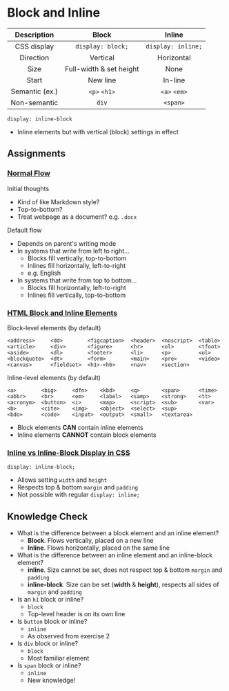 # Block and Inline

<!--
| Element type |   CSS `display`    |  Start   |
| :----------: | :----------------: | :------: |
|    Block     | `display: block;`  | New line |
|   In-line    | `display: inline;` | In line  |
-->

|  Description   |          Block          |       Inline       |
| :------------: | :---------------------: | :----------------: |
|  CSS display   |    `display: block;`    | `display: inline;` |
|   Direction    |        Vertical         |     Horizontal     |
|      Size      | Full-width & set height |        None        |
|     Start      |        New line         |      In-line       |
| Semantic (ex.) |      `<p>` `<h1>`       |    `<a>` `<em>`    |
|  Non-semantic  |          `div`          |      `<span>`      |

`display: inline-block`

- Inline elements but with vertical (block) settings in effect

## Assignments

### [Normal Flow](https://developer.mozilla.org/en-US/docs/Learn/CSS/CSS_layout/Normal_Flow)

Initial thoughts

- Kind of like Markdown style?
- Top-to-bottom?
- Treat webpage as a document? e.g. `.docx`

Default flow

- Depends on parent's writing mode
- In systems that write from left to right...
  - Blocks fill vertically, top-to-bottom
  - Inlines fill horizontally, left-to-right
  - e.g. English
- In systems that write from top to bottom...
  - Blocks fill horizontally, left-to-right
  - Inlines fill vertically, top-to-bottom

### [HTML Block and Inline Elements](https://www.w3schools.com/html/html_blocks.asp)

Block-level elements (by default)

```
<address>     <dd>        <figcaption>  <header>  <noscript>  <table>
<article>     <div>       <figure>      <hr>      <ol>        <tfoot>
<aside>       <dl>        <footer>      <li>      <p>         <ul>
<blockquote>  <dt>        <form>        <main>    <pre>       <video>
<canvas>      <fieldset>  <h1>-<h6>     <nav>     <section>
```

Inline-level elements (by default)

```
<a>        <big>     <dfn>    <kbd>     <q>       <span>      <time>
<abbr>     <br>      <em>     <label>   <samp>    <strong>    <tt>
<acronym>  <button>  <i>      <map>     <script>  <sub>       <var>
<b>        <cite>    <img>    <object>  <select>  <sup>
<bdo>      <code>    <input>  <output>  <small>   <textarea>
```

- Block elements **CAN** contain inline elements
- Inline elements **CANNOT** contain block elements

### [Inline vs Inline-Block Display in CSS](https://www.digitalocean.com/community/tutorials/css-display-inline-vs-inline-block)

`display: inline-block;`

- Allows setting `width` and `height`
- Respects top & bottom `margin` and `padding`
- Not possible with regular `display: inline;`

## Knowledge Check

- What is the difference between a block element and an inline element?
  - **Block**. Flows vertically, placed on a new line
  - **Inline**. Flows horizontally, placed on the same line
- What is the difference between an inline element and an inline-block element?
  - **inline**. Size cannot be set, does not respect top & bottom `margin` and `padding`
  - **inline-block**. Size can be set (**width** & **height**), respects all sides of `margin` and `padding`
- Is an `h1` block or inline?
  - `block`
  - Top-level header is on its own line
- Is `button` block or inline?
  - `inline`
  - As observed from exercise 2
- Is `div` block or inline?
  - `block`
  - Most familiar element
- Is `span` block or inline?
  - `inline`
  - New knowledge!
